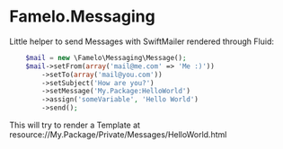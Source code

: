 # Famelo.Messaging

Little helper to send Messages with SwiftMailer rendered through Fluid:

```php
  	$mail = new \Famelo\Messaging\Message();
	$mail->setFrom(array('mail@me.com' => 'Me :)'))
		->setTo(array('mail@you.com'))
		->setSubject('How are you?')
		->setMessage('My.Package:HelloWorld')
		->assign('someVariable', 'Hello World')
		->send();
````

This will try to render a Template at resource://My.Package/Private/Messages/HelloWorld.html